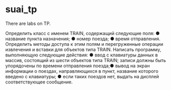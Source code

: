 # suai_tp
There are labs on TP.

Определить класс с именем TRAIN, содержащий следующие поля:
● название пункта назначения;
● номер поезда;
● время отправления.
Определить методы доступа к этим полям и перегруженные операции
извлечения и вставки для объектов типа TRAIN.
Написать программу, выполняющую следующие действия:
● ввод с клавиатуры данных в массив, состоящий из шести объектов
типа TRAIN; записи должны быть упорядочены по времени
отправления поезда;● вывод на экран информации о поездах, направляющихся в пункт,
название которого введено с клавиатуры;
● если таких поездов нет, выдать на дисплей соответствующее
сообщение.
